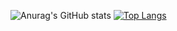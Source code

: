 ![Anurag's GitHub stats](https://github-readme-stats.vercel.app/api?username=Jekaprio&theme=merko&show_icons=false)
[![Top Langs](https://github-readme-stats.vercel.app/api/top-langs/?username=Jekaprio&layout=compact)](https://github.com/anuraghazra/github-readme-stats)

